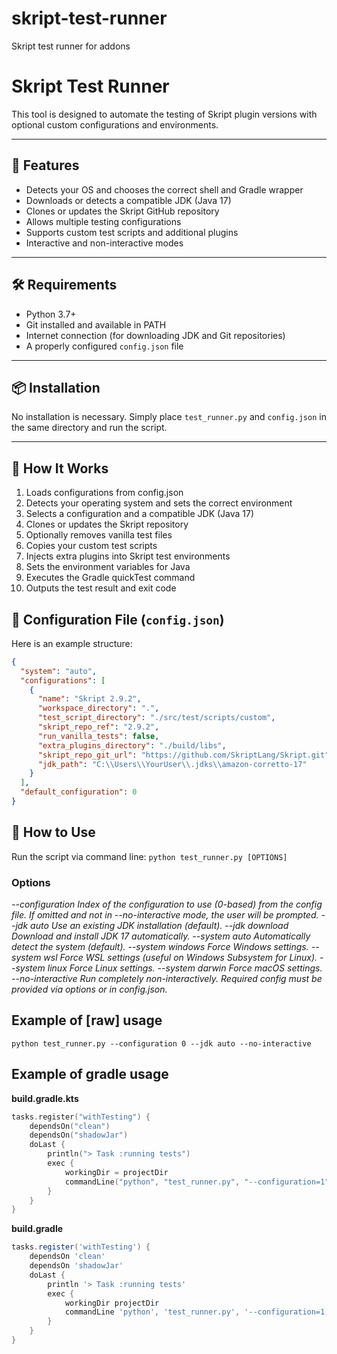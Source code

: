 # skript-test-runner
Skript test runner for addons

# Skript Test Runner

This tool is designed to automate the testing of Skript plugin versions with optional custom configurations and environments.

---

## 🚀 Features

- Detects your OS and chooses the correct shell and Gradle wrapper
- Downloads or detects a compatible JDK (Java 17)
- Clones or updates the Skript GitHub repository
- Allows multiple testing configurations
- Supports custom test scripts and additional plugins
- Interactive and non-interactive modes

---

## 🛠️ Requirements

- Python 3.7+
- Git installed and available in PATH
- Internet connection (for downloading JDK and Git repositories)
- A properly configured `config.json` file

---

## 📦 Installation

No installation is necessary. Simply place `test_runner.py` and `config.json` in the same directory and run the script.

---

## 🧠 How It Works
1. Loads configurations from config.json
2. Detects your operating system and sets the correct environment
3. Selects a configuration and a compatible JDK (Java 17)
4. Clones or updates the Skript repository
5. Optionally removes vanilla test files
6. Copies your custom test scripts
7. Injects extra plugins into Skript test environments
8. Sets the environment variables for Java
9. Executes the Gradle quickTest command
10. Outputs the test result and exit code

## 📁 Configuration File (`config.json`)

Here is an example structure:

```json
{
  "system": "auto",
  "configurations": [
    {
      "name": "Skript 2.9.2",
      "workspace_directory": ".",
      "test_script_directory": "./src/test/scripts/custom",
      "skript_repo_ref": "2.9.2",
      "run_vanilla_tests": false,
      "extra_plugins_directory": "./build/libs",
      "skript_repo_git_url": "https://github.com/SkriptLang/Skript.git",
      "jdk_path": "C:\\Users\\YourUser\\.jdks\\amazon-corretto-17"
    }
  ],
  "default_configuration": 0
}
```

## 🧪 How to Use
Run the script via command line:
`python test_runner.py [OPTIONS]`

### Options
*--configuration <int>	Index of the configuration to use (0-based) from the config file. If omitted and not in --no-interactive mode, the user will be prompted.
--jdk auto	Use an existing JDK installation (default).
--jdk download	Download and install JDK 17 automatically.
--system auto	Automatically detect the system (default).
--system windows	Force Windows settings.
--system wsl	Force WSL settings (useful on Windows Subsystem for Linux).
--system linux	Force Linux settings.
--system darwin	Force macOS settings.
--no-interactive	Run completely non-interactively. Required config must be provided via options or in config.json.*


## Example of [raw] usage
`python test_runner.py --configuration 0 --jdk auto --no-interactive`

## Example of gradle usage

**build.gradle.kts**
```kotlin
tasks.register("withTesting") {
    dependsOn("clean")
    dependsOn("shadowJar")
    doLast {
        println("> Task :running tests")
        exec {
            workingDir = projectDir
            commandLine("python", "test_runner.py", "--configuration=1", "--jdk=auto", "--system=auto", "--no-interactive")
        }
    }
}
```

**build.gradle**
```groovy
tasks.register('withTesting') {
    dependsOn 'clean'
    dependsOn 'shadowJar'
    doLast {
        println '> Task :running tests'
        exec {
            workingDir projectDir
            commandLine 'python', 'test_runner.py', '--configuration=1', '--jdk=auto', '--system=auto', '--no-interactive'
        }
    }
}
```

